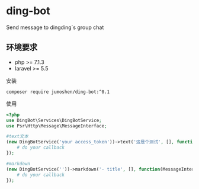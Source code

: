 # ding-bot
Send message to dingding`s group chat

## 环境要求

- php >= 7.1.3
- laravel >= 5.5

安装

```shell
composer require jumoshen/ding-bot:^0.1
```

使用

```php
<?php
use DingBot\Services\DingBotService;
use Psr\Http\Message\MessageInterface;

#text文本
(new DingBotService('your access_token'))->text('这是个测试', [], function(MessageInterface $result){
    # do your callback
});

#markdown
(new DingBotService(''))->markdown('- title', [], function(MessageInterface $result){
    # do your callback
});
```